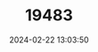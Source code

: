 ---
title: "19483"
category: "Rheodytes leukops"
draft: false
date: 2024-02-22 13:03:50
languages:
  English: ["Fitzroy River Turtle"]
---